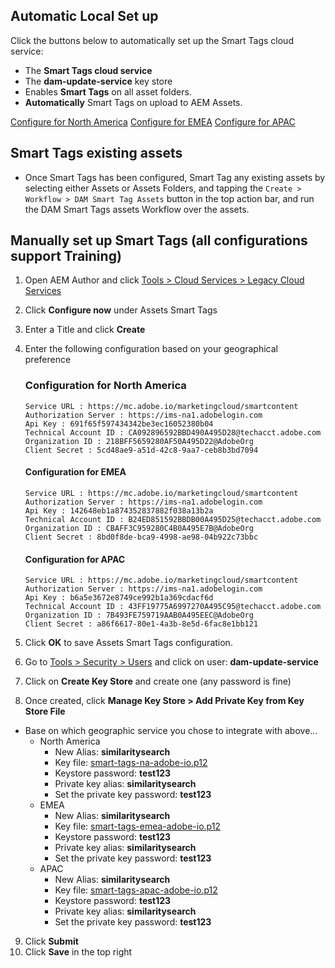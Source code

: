 ## Automatic Local Set up

Click the buttons below to automatically set up the Smart Tags cloud service:

* The **Smart Tags cloud service**
* The **dam-update-service** key store
* Enables **Smart Tags** on all asset folders.
* **Automatically** Smart Tags on upload to AEM Assets.

<a href="/apps/demo-utils/instructions/smart-tags.install.html?region=na" class="button">Configure for North America</a>
<a href="/apps/demo-utils/instructions/smart-tags.install.html?region=emea" class="button">Configure for EMEA</a>
<a href="/apps/demo-utils/instructions/smart-tags.install.html?region=apac" class="button">Configure for APAC</a>

## Smart Tags existing assets

* Once Smart Tags has been configured, Smart Tag any existing assets by selecting either Assets or Assets Folders, and tapping the `Create > Workflow > DAM Smart Tag Assets` button in the top action bar, and run the DAM Smart Tags assets Workflow over the assets.

## Manually set up Smart Tags (all configurations support Training)

1. Open AEM Author and click <a href="/etc/cloudservices.html" x-cq-linkchecker="skip" target="_blank">Tools > Cloud Services > Legacy Cloud Services</a>
2. Click **Configure now** under Assets Smart Tags
3. Enter a Title and click **Create**
4. Enter the following configuration based on your geographical preference

    ### Configuration for North America

    ```plain
    Service URL : https://mc.adobe.io/marketingcloud/smartcontent
    Authorization Server : https://ims-na1.adobelogin.com
    Api Key : 691f65f597434342be3ec16052380b04
    Technical Account ID : CA092896592BBD490A495D28@techacct.adobe.com
    Organization ID : 218BFF5659280AF50A495D22@AdobeOrg
    Client Secret : 5cd48ae9-a51d-42c8-9aa7-ceb8b3bd7094
    ```

    #### Configuration for EMEA

    ```plain
    Service URL : https://mc.adobe.io/marketingcloud/smartcontent
    Authorization Server : https://ims-na1.adobelogin.com
    Api Key : 142648eb1a874352837882f038a13b2a
    Technical Account ID : B24ED851592BBDB00A495D25@techacct.adobe.com
    Organization ID : CBAFF3C959280C4B0A495E7B@AdobeOrg
    Client Secret : 8bd0f8de-bca9-4998-ae98-04b922c73bbc
    ```

    #### Configuration for APAC

    ```plain
    Service URL : https://mc.adobe.io/marketingcloud/smartcontent
    Authorization Server : https://ims-na1.adobelogin.com
    Api Key : b6a5e3672e8749ce992b1a369cdacf6d
    Technical Account ID : 43FF19775A6997270A495C95@techacct.adobe.com
    Organization ID : 7B493FE759719AAB0A495EEC@AdobeOrg
    Client Secret : a86f6617-80e1-4a3b-8e5d-6fac8e1bb121
    ```

5. Click **OK** to save Assets Smart Tags configuration.
6. Go to <a href="/libs/granite/security/content/useradmin.html" target="_blank">Tools > Security > Users</a> and click on user: **dam-update-service**
7. Click on **Create Key Store** and create one (any password is fine)
8. Once created, click **Manage Key Store > Add Private Key from Key Store File**  
  * Base on which geographic service you chose to integrate with above...
      * North America
         * New Alias: **similaritysearch**
        * Key file: <a href="/apps/demo-utils/resources/smart-tags/smart-tags-na-adobe-io.p12" x-cq-linkchecker="skip" target="_blank">smart-tags-na-adobe-io.p12</a>
         * Keystore password: **test123**
         * Private key alias: **similaritysearch**
         * Set the private key password: **test123**
      * EMEA
        * New Alias: **similaritysearch**
        * Key file: <a href="/apps/demo-utils/resources/smart-tags/smart-tags-emea-adobe-io.p12" x-cq-linkchecker="skip" target="_blank">smart-tags-emea-adobe-io.p12</a>
        * Keystore password: **test123**
        * Private key alias: **similaritysearch**
        * Set the private key password: **test123**
      * APAC
        * New Alias: **similaritysearch**
        * Key file: <a href="/apps/demo-utils/resources/smart-tags/smart-tags-apac-adobe-io.p12" x-cq-linkchecker="skip" target="_blank">smart-tags-apac-adobe-io.p12</a>
        * Keystore password: **test123**
        * Private key alias: **similaritysearch**
        * Set the private key password: **test123**
9. Click **Submit**
10. Click **Save** in the top right
